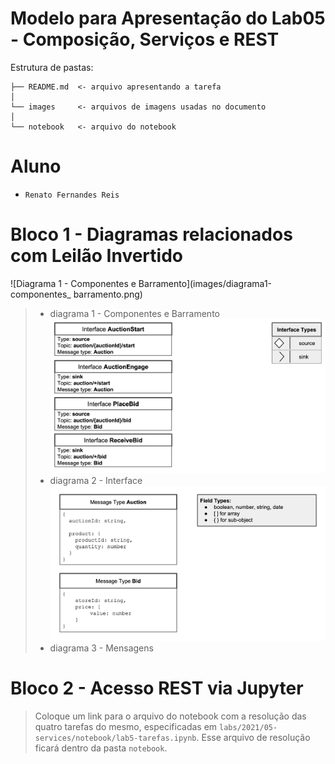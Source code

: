 # Modelo para Apresentação do Lab05 - Composição, Serviços e REST

Estrutura de pastas:

~~~
├── README.md  <- arquivo apresentando a tarefa
│
└── images     <- arquivos de imagens usadas no documento
│
└── notebook   <- arquivo do notebook
~~~

# Aluno
* `Renato Fernandes Reis`

# Bloco 1 - Diagramas relacionados com Leilão Invertido

![Diagrama 1 - Componentes e Barramento](images/diagrama1-componentes_ barramento.png)
> * diagrama 1 - Componentes e Barramento
![Diagrama 2 - Interface](images/diagrama2-interface.png)
> * diagrama 2 - Interface
![Diagrama 3 - Mensagens](images/diagrama3-mensagens.png)
> * diagrama 3 - Mensagens

# Bloco 2 - Acesso REST via Jupyter

> Coloque um link para o arquivo do notebook com a resolução das quatro tarefas do mesmo, especificadas em `labs/2021/05-services/notebook/lab5-tarefas.ipynb`. Esse arquivo de resolução ficará dentro da pasta `notebook`.
